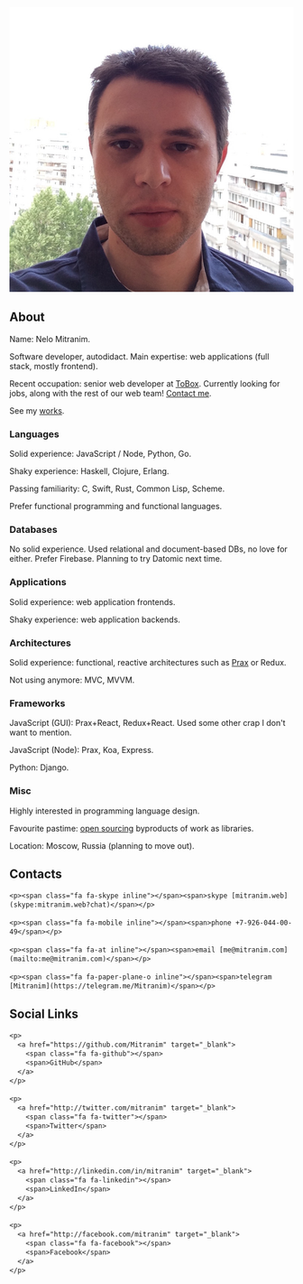 <div class="float-right">
  <img src="/images/face-square.jpg">
</div>

<h2>About</h2>

Name: Nelo Mitranim.

Software developer, autodidact. Main expertise: web applications (full
stack, mostly frontend).

Recent occupation: senior web developer at [ToBox](https://tobox.com). Currently
looking for jobs, along with the rest of our web team! [Contact me](#contacts).

See my [works](/works/).

### Languages

Solid experience: JavaScript / Node, Python, Go.

Shaky experience: Haskell, Clojure, Erlang.

Passing familiarity: C, Swift, Rust, Common Lisp, Scheme.

Prefer functional programming and functional languages.

### Databases

No solid experience. Used relational and document-based DBs, no love for either.
Prefer Firebase. Planning to try Datomic next time.

### Applications

Solid experience: web application frontends.

Shaky experience: web application backends.

### Architectures

Solid experience: functional, reactive architectures such as
[Prax](https://github.com/Mitranim/prax) or Redux.

Not using anymore: MVC, MVVM.

### Frameworks

JavaScript (GUI): Prax+React, Redux+React. Used some other crap I don't want to mention.

JavaScript (Node): Prax, Koa, Express.

Python: Django.

### Misc

Highly interested in programming language design.

Favourite pastime: [open sourcing](/works/) byproducts of work as libraries.

Location: Moscow, Russia (planning to move out).

<div class="md-flex-row">
  <div class="md-flex-1">
    <h2 id="contacts">Contacts</h2>

    <p><span class="fa fa-skype inline"></span><span>skype [mitranim.web](skype:mitranim.web?chat)</span></p>

    <p><span class="fa fa-mobile inline"></span><span>phone +7-926-044-00-49</span></p>

    <p><span class="fa fa-at inline"></span><span>email [me@mitranim.com](mailto:me@mitranim.com)</span></p>

    <p><span class="fa fa-paper-plane-o inline"></span><span>telegram [Mitranim](https://telegram.me/Mitranim)</span></p>
  </div>

  <div class="md-flex-1">
    <h2 id="social-links">Social Links</h2>

    <p>
      <a href="https://github.com/Mitranim" target="_blank">
        <span class="fa fa-github"></span>
        <span>GitHub</span>
      </a>
    </p>

    <p>
      <a href="http://twitter.com/mitranim" target="_blank">
        <span class="fa fa-twitter"></span>
        <span>Twitter</span>
      </a>
    </p>

    <p>
      <a href="http://linkedin.com/in/mitranim" target="_blank">
        <span class="fa fa-linkedin"></span>
        <span>LinkedIn</span>
      </a>
    </p>

    <p>
      <a href="http://facebook.com/mitranim" target="_blank">
        <span class="fa fa-facebook"></span>
        <span>Facebook</span>
      </a>
    </p>
  </div>
</div>
